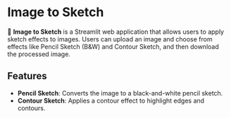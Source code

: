 # Image to Sketch

🎨 **Image to Sketch** is a Streamlit web application that allows users to apply sketch effects to images. Users can upload an image and choose from effects like Pencil Sketch (B&W) and Contour Sketch, and then download the processed image.

## Features

- **Pencil Sketch**: Converts the image to a black-and-white pencil sketch.
- **Contour Sketch**: Applies a contour effect to highlight edges and contours.
